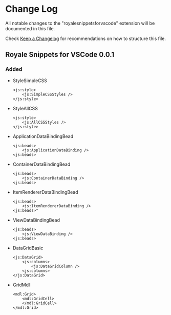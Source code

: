 # Change Log
All notable changes to the "royalesnippetsforvscode" extension will be documented in this file.

Check [Keep a Changelog](http://keepachangelog.com/) for recommendations on how to structure this file.

## Royale Snippets for VSCode 0.0.1

### Added

* StyleSimpleCSS

    ```
    <js:style>
        <js:SimpleCSSStyles />
    </js:style>
    ```
* StyleAllCSS

    ```
    <js:style>
		<js:AllCSSStyles />
	</js:style>
    ```
* ApplicationDataBindingBead

    ```
    <js:beads>
        <js:ApplicationDataBinding />
    <js:beads>
    ```

* ContainerDataBindingBead

    ```
    <js:beads>
        <js:ContainerDataBinding />
    <js:beads>
    ```
* ItemRendererDataBindingBead

    ```
    <js:beads>
        <js:ItemRendererDataBinding />
    <js:beads>"
    ```
* ViewDataBindingBead

    ```
    <js:beads>
        <js:ViewDataBinding />
    <js:beads>
    ```
* DataGridBasic

    ```
    <js:DataGrid>
        <js:columns>
            <js:DataGridColumn />
        <js:columns>
    </js:DataGrid>
    ```
* GridMdl

    ```
    <mdl:Grid>
        <mdl:GridCell>
        </mdl:GridCell>
    </mdl:Grid>
    ```
    

